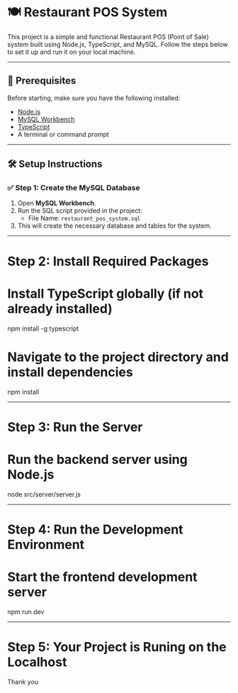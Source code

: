 # 🍽️ Restaurant POS System

This project is a simple and functional Restaurant POS (Point of Sale) system built using Node.js, TypeScript, and MySQL. Follow the steps below to set it up and run it on your local machine.

---

## 📌 Prerequisites

Before starting, make sure you have the following installed:

- [Node.js](https://nodejs.org/)
- [MySQL Workbench](https://dev.mysql.com/downloads/workbench/)
- [TypeScript](https://www.typescriptlang.org/)
- A terminal or command prompt

---

## 🛠️ Setup Instructions

### ✅ Step 1: Create the MySQL Database

1. Open **MySQL Workbench**.
2. Run the SQL script provided in the project:
   - File Name: `restaurant_pos_system.sql`
3. This will create the necessary database and tables for the system.

---

# Step 2: Install Required Packages

# Install TypeScript globally (if not already installed)
npm install -g typescript

# Navigate to the project directory and install dependencies
npm install

 ----

 # Step 3: Run the Server

# Run the backend server using Node.js
node src/server/server.js

----

# Step 4: Run the Development Environment

# Start the frontend development server
npm run dev

---
# Step 5: Your Project is Runing on the Localhost 
Thank you 



